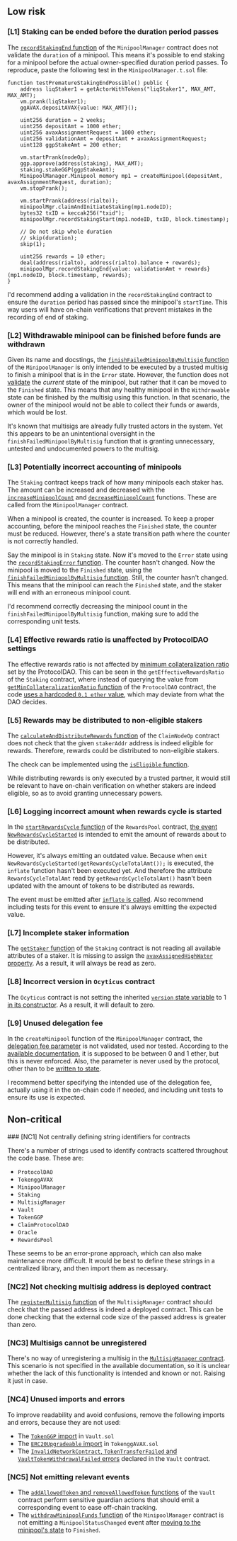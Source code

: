 ## Low risk

### [L1] Staking can be ended before the duration period passes

The [`recordStakingEnd` function](https://github.com/code-423n4/2022-12-gogopool/blob/aec9928d8bdce8a5a4efe45f54c39d4fc7313731/contracts/contract/MinipoolManager.sol#L385) of the `MinipoolManager` contract does not validate the `duration` of a minipool. This means it's possible to end staking for a minipool before the actual owner-specified duration period passes. To reproduce, paste the following test in the `MinipoolManager.t.sol` file:

```solidity
function testPrematureStakingEndPossible() public {
    address liqStaker1 = getActorWithTokens("liqStaker1", MAX_AMT, MAX_AMT);
    vm.prank(liqStaker1);
    ggAVAX.depositAVAX{value: MAX_AMT}();

    uint256 duration = 2 weeks;
    uint256 depositAmt = 1000 ether;
    uint256 avaxAssignmentRequest = 1000 ether;
    uint256 validationAmt = depositAmt + avaxAssignmentRequest;
    uint128 ggpStakeAmt = 200 ether;

    vm.startPrank(nodeOp);
    ggp.approve(address(staking), MAX_AMT);
    staking.stakeGGP(ggpStakeAmt);
    MinipoolManager.Minipool memory mp1 = createMinipool(depositAmt, avaxAssignmentRequest, duration);
    vm.stopPrank();

    vm.startPrank(address(rialto));
    minipoolMgr.claimAndInitiateStaking(mp1.nodeID);
    bytes32 txID = keccak256("txid");
    minipoolMgr.recordStakingStart(mp1.nodeID, txID, block.timestamp);

    // Do not skip whole duration
    // skip(duration);
    skip(1);

    uint256 rewards = 10 ether;
    deal(address(rialto), address(rialto).balance + rewards);
    minipoolMgr.recordStakingEnd{value: validationAmt + rewards}(mp1.nodeID, block.timestamp, rewards);
}
```

I'd recommend adding a validation in the `recordStakingEnd` contract to ensure the `duration` period has passed since the minipool's `startTime`. This way users will have on-chain verifications that prevent mistakes in the recording of end of staking.

### [L2] Withdrawable minipool can be finished before funds are withdrawn

Given its name and docstings, the [`finishFailedMinipoolByMultisig` function](https://github.com/code-423n4/2022-12-gogopool/blob/aec9928d8bdce8a5a4efe45f54c39d4fc7313731/contracts/contract/MinipoolManager.sol#L528) of the `MinipoolManager` is only intended to be executed by a trusted multisig to finish a minipool that is in the `Error` state. However, the function does not [validate](https://github.com/code-423n4/2022-12-gogopool/blob/aec9928d8bdce8a5a4efe45f54c39d4fc7313731/contracts/contract/MinipoolManager.sol#L530) the _current_ state of the minipool, but rather that it can be moved to the `Finished` state. This means that any healthy minipool in the `Withdrawable` state can be finished by the multisig using this function. In that scenario, the owner of the minipool would not be able to collect their funds or awards, which would be lost.

It's known that multisigs are already fully trusted actors in the system. Yet this appears to be an unintentional oversight in the `finishFailedMinipoolByMultisig` function that is granting unnecessary, untested and undocumented powers to the multisig.

### [L3] Potentially incorrect accounting of minipools

The `Staking` contract keeps track of how many minipools each staker has. The amount can be increased and decreased with the [`increaseMinipoolCount`](https://github.com/code-423n4/2022-12-gogopool/blob/aec9928d8bdce8a5a4efe45f54c39d4fc7313731/contracts/contract/Staking.sol#L180) and [`decreaseMinipoolCount`](https://github.com/code-423n4/2022-12-gogopool/blob/aec9928d8bdce8a5a4efe45f54c39d4fc7313731/contracts/contract/Staking.sol#L187) functions. These are called from the `MinipoolManager` contract.

When a minipool is created, the counter is increased. To keep a proper accounting, before the minipool reaches the `Finished` state, the counter must be reduced. However, there's a state transition path where the counter is not correctly handled.

Say the minipool is in `Staking` state. Now it's moved to the `Error` state using the [`recordStakingError` function](https://github.com/code-423n4/2022-12-gogopool/blob/aec9928d8bdce8a5a4efe45f54c39d4fc7313731/contracts/contract/MinipoolManager.sol#L484-L515). The counter hasn't changed. Now the minipool is moved to the `Finished` state, using the [`finishFailedMinipoolByMultisig` function](https://github.com/code-423n4/2022-12-gogopool/blob/aec9928d8bdce8a5a4efe45f54c39d4fc7313731/contracts/contract/MinipoolManager.sol#L528-L533). Still, the counter hasn't changed. This means that the minipool can reach the `Finished` state, and the staker will end with an erroneous minipool count.

I'd recommend correctly decreasing the minipool count in the `finishFailedMinipoolByMultisig` function, making sure to add the corresponding unit tests.

### [L4] Effective rewards ratio is unaffected by ProtocolDAO settings

The effective rewards ratio is not affected by [minimum collateralization ratio](https://github.com/code-423n4/2022-12-gogopool/blob/aec9928d8bdce8a5a4efe45f54c39d4fc7313731/contracts/contract/ProtocolDAO.sol#L172-L175) set by the ProtocolDAO. This can be seen in the `getEffectiveRewardsRatio` of the `Staking` contract, where instead of querying the value from [`getMinCollateralizationRatio` function](https://github.com/code-423n4/2022-12-gogopool/blob/aec9928d8bdce8a5a4efe45f54c39d4fc7313731/contracts/contract/ProtocolDAO.sol#L173) of the `ProtocolDAO` contract, the code [uses a hardcoded `0.1 ether` value](https://github.com/code-423n4/2022-12-gogopool/blob/aec9928d8bdce8a5a4efe45f54c39d4fc7313731/contracts/contract/Staking.sol#L291), which may deviate from what the DAO decides.

### [L5] Rewards may be distributed to non-eligible stakers

The [`calculateAndDistributeRewards` function](https://github.com/code-423n4/2022-12-gogopool/blob/aec9928d8bdce8a5a4efe45f54c39d4fc7313731/contracts/contract/ClaimNodeOp.sol#L56) of the `ClaimNodeOp` contract does not check that the given `stakerAddr` address is indeed eligible for rewards. Therefore, rewards could be distributed to non-eligible stakers.

The check can be implemented using the [`isEligible` function](https://github.com/code-423n4/2022-12-gogopool/blob/aec9928d8bdce8a5a4efe45f54c39d4fc7313731/contracts/contract/ClaimNodeOp.sol#L46).

While distributing rewards is only executed by a trusted partner, it would still be relevant to have on-chain verification on whether stakers are indeed eligible, so as to avoid granting unnecessary powers.

### [L6] Logging incorrect amount when rewards cycle is started

In the [`startRewardsCycle` function](https://github.com/code-423n4/2022-12-gogopool/blob/aec9928d8bdce8a5a4efe45f54c39d4fc7313731/contracts/contract/RewardsPool.sol#L156) of the `RewardsPool` contract, [the event `NewRewardsCycleStarted`](https://github.com/code-423n4/2022-12-gogopool/blob/aec9928d8bdce8a5a4efe45f54c39d4fc7313731/contracts/contract/RewardsPool.sol#L161) is intended to emit the amount of rewards about to be distributed.

However, it's always emitting an outdated value. Because when `emit NewRewardsCycleStarted(getRewardsCycleTotalAmt());` is executed, the `inflate` function hasn't been executed yet. And therefore the attribute `RewardsCycleTotalAmt` read by `getRewardsCycleTotalAmt()` hasn't been updated with the amount of tokens to be distributed as rewards.

The event must be emitted after [`inflate` is called](https://github.com/code-423n4/2022-12-gogopool/blob/aec9928d8bdce8a5a4efe45f54c39d4fc7313731/contracts/contract/RewardsPool.sol#L169). Also recommend including tests for this event to ensure it's always emitting the expected value.

### [L7] Incomplete staker information

The [`getStaker` function](https://github.com/code-423n4/2022-12-gogopool/blob/aec9928d8bdce8a5a4efe45f54c39d4fc7313731/contracts/contract/Staking.sol#L405) of the `Staking` contract is not reading all available attributes of a staker. It is missing to assign the [`avaxAssignedHighWater` property](https://github.com/code-423n4/2022-12-gogopool/blob/aec9928d8bdce8a5a4efe45f54c39d4fc7313731/contracts/contract/Staking.sol#L26).  As a result, it will always be read as zero.

### [L8] Incorrect version in `Ocyticus` contract

The `Ocyticus` contract is not setting the inherited [`version` state variable](https://github.com/code-423n4/2022-12-gogopool/blob/aec9928d8bdce8a5a4efe45f54c39d4fc7313731/contracts/contract/BaseAbstract.sol#L19) to 1 [in its constructor](https://github.com/code-423n4/2022-12-gogopool/blob/aec9928d8bdce8a5a4efe45f54c39d4fc7313731/contracts/contract/Ocyticus.sol#L22-L24). As a result, it will default to zero.

### [L9] Unused delegation fee

In the `createMinipool` function of the `MinipoolManager` contract, the [delegation fee parameter](https://github.com/code-423n4/2022-12-gogopool/blob/aec9928d8bdce8a5a4efe45f54c39d4fc7313731/contracts/contract/MinipoolManager.sol#L199) is not validated, used nor tested. According to the [available documentation](https://github.com/code-423n4/2022-12-gogopool/blob/aec9928d8bdce8a5a4efe45f54c39d4fc7313731/contracts/contract/MinipoolManager.sol#L35), it is supposed to be between 0 and 1 ether, but this is never enforced. Also, the parameter is never used by the protocol, other than to be [written to state](https://github.com/code-423n4/2022-12-gogopool/blob/aec9928d8bdce8a5a4efe45f54c39d4fc7313731/contracts/contract/MinipoolManager.sol#L258).

I recommend better specifying the intended use of the delegation fee, actually using it in the on-chain code if needed, and including unit tests to ensure its use is expected.

## Non-critical


### [NC1] Not centrally defining string identifiers for contracts

There's a number of strings used to identify contracts scattered throughout the code base. These are:

- `ProtocolDAO`
- `TokenggAVAX`
- `MinipoolManager`
- `Staking`
- `MultisigManager`
- `Vault`
- `TokenGGP`
- `ClaimProtocolDAO`
- `Oracle`
- `RewardsPool`

These seems to be an error-prone approach, which can also make maintenance more difficult. It would be best to define these strings in a centralized library, and then import them as necessary.

### [NC2] Not checking multisig address is deployed contract

The [`registerMultisig` function](https://github.com/code-423n4/2022-12-gogopool/blob/aec9928d8bdce8a5a4efe45f54c39d4fc7313731/contracts/contract/MultisigManager.sol#L35) of the `MultisigManager` contract should check that the passed address is indeed a deployed contract. This can be done checking that the external code size of the passed address is greater than zero.

### [NC3] Multisigs cannot be unregistered

There's no way of unregistering a multisig in the [`MultisigManager` contract](https://github.com/code-423n4/2022-12-gogopool/blob/aec9928d8bdce8a5a4efe45f54c39d4fc7313731/contracts/contract/MultisigManager.sol). This scenario is not specified in the available documentation, so it is unclear whether the lack of this functionality is intended and known or not. Raising it just in case.

### [NC4] Unused imports and errors

To improve readability and avoid confusions, remove the following imports and errors, because they are not used:

- The [`TokenGGP` import](https://github.com/code-423n4/2022-12-gogopool/blob/aec9928d8bdce8a5a4efe45f54c39d4fc7313731/contracts/contract/Vault.sol#L7) in `Vault.sol`
- The [`ERC20Upgradeable` import](https://github.com/code-423n4/2022-12-gogopool/blob/aec9928d8bdce8a5a4efe45f54c39d4fc7313731/contracts/contract/tokens/TokenggAVAX.sol#L7) in `TokenggAVAX.sol`
- The [`InvalidNetworkContract`, `TokenTransferFailed` and `VaultTokenWithdrawalFailed` errors](https://github.com/code-423n4/2022-12-gogopool/blob/aec9928d8bdce8a5a4efe45f54c39d4fc7313731/contracts/contract/Vault.sol#L26-L28) declared in the `Vault` contract.

### [NC5] Not emitting relevant events

- The [`addAllowedToken` and `removeAllowedToken` functions](https://github.com/code-423n4/2022-12-gogopool/blob/aec9928d8bdce8a5a4efe45f54c39d4fc7313731/contracts/contract/Vault.sol#L204-L210) of the `Vault` contract perform sensitive guardian actions that should emit a corresponding event to ease off-chain tracking.
- The [`withdrawMinipoolFunds` function](https://github.com/code-423n4/2022-12-gogopool/blob/aec9928d8bdce8a5a4efe45f54c39d4fc7313731/contracts/contract/MinipoolManager.sol#L287) of the `MinipoolManager` contract is not emitting a `MinipoolStatusChanged` event after [moving to the minipool's state](https://github.com/code-423n4/2022-12-gogopool/blob/aec9928d8bdce8a5a4efe45f54c39d4fc7313731/contracts/contract/MinipoolManager.sol#L291) to `Finished`.